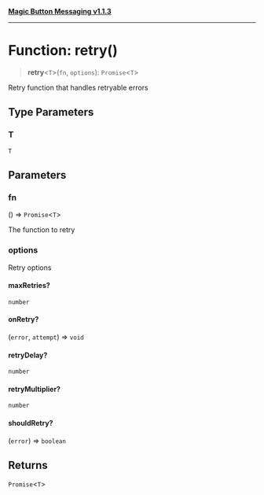 [**Magic Button Messaging v1.1.3**](../README.md)

***

# Function: retry()

> **retry**\<`T`\>(`fn`, `options`): `Promise`\<`T`\>

Retry function that handles retryable errors

## Type Parameters

### T

`T`

## Parameters

### fn

() => `Promise`\<`T`\>

The function to retry

### options

Retry options

#### maxRetries?

`number`

#### onRetry?

(`error`, `attempt`) => `void`

#### retryDelay?

`number`

#### retryMultiplier?

`number`

#### shouldRetry?

(`error`) => `boolean`

## Returns

`Promise`\<`T`\>
